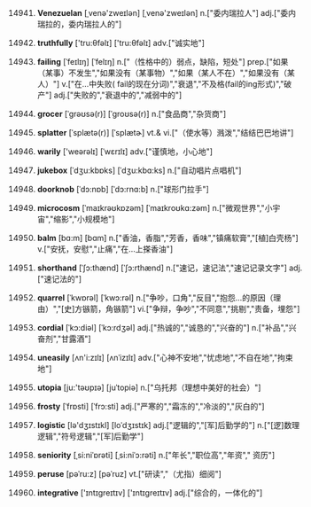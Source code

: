 14941. **Venezuelan**
[ˌvenə'zweɪlən]  [ˌvenə'zweɪlən]
n.["委内瑞拉人"]  adj.["委内瑞拉的，委内瑞拉人的"]  

14942. **truthfully**
['tru:θfəlɪ]  ['tru:θfəlɪ]
adv.["诚实地"]  

14943. **failing**
[ˈfeɪlɪŋ]  [ˈfelɪŋ]
n.["（性格中的）弱点，缺陷，短处"]  prep.["如果（某事）不发生","如果没有（某事物）","如果（某人不在）","如果没有（某人）"]  v.["在…中失败( fail的现在分词)","衰退","不及格(fail的ing形式)","破产"]  adj.["失败的","衰退中的","减弱中的"]  

14944. **grocer**
[ˈgrəʊsə(r)]  [ˈgroʊsə(r)]
n.["食品商","杂货商"]  

14945. **splatter**
[ˈsplætə(r)]  [ˈsplætɚ]
vt.& vi.["（使水等）溅泼","结结巴巴地讲"]  

14946. **warily**
['weərəlɪ]  [ˈwɛrɪlɪ]
adv.["谨慎地，小心地"]  

14947. **jukebox**
[ˈdʒu:kbɒks]  [ˈdʒu:kbɑ:ks]
n.["自动唱片点唱机"]  

14948. **doorknob**
[ˈdɔ:nɒb]  [ˈdɔ:rnɑ:b]
n.["球形门拉手"]  

14949. **microcosm**
[ˈmaɪkrəʊkɒzəm]  [ˈmaɪkroʊkɑ:zəm]
n.["微观世界","小宇宙","缩影","小规模地"]  

14950. **balm**
[bɑ:m]  [bɑm]
n.["香油，香脂","芳香，香味","镇痛软膏","[植]白壳杨"]  v.["安抚，安慰","止痛","在…上搽香油"]  

14951. **shorthand**
[ˈʃɔ:thænd]  [ˈʃɔ:rthænd]
n.["速记，速记法","速记记录文字"]  adj.["速记法的"]  

14952. **quarrel**
[ˈkwɒrəl]  [ˈkwɔ:rəl]
n.["争吵，口角","反目","抱怨…的原因（理由）","[史]方镞箭，角镞箭"]  vi.["争辩，争吵","不同意","挑剔","责备，埋怨"]  

14953. **cordial**
[ˈkɔ:diəl]  [ˈkɔ:rdʒəl]
adj.["热诚的","诚恳的","兴奋的"]  n.["补品","兴奋剂","甘露酒"]  

14954. **uneasily**
[ʌn'i:zɪlɪ]  [ʌnˈizɪlɪ]
adv.["心神不安地","忧虑地","不自在地","拘束地"]  

14955. **utopia**
[ju:'təʊpɪə]  [juˈtopiə]
n.["乌托邦（理想中美好的社会）"]  

14956. **frosty**
[ˈfrɒsti]  [ˈfrɔ:sti]
adj.["严寒的","霜冻的","冷淡的","灰白的"]  

14957. **logistic**
[lə'dʒɪstɪkl]  [loˈdʒɪstɪk]
adj.["逻辑的","[军]后勤学的"]  n.["[逻]数理逻辑","符号逻辑","[军]后勤学"]  

14958. **seniority**
[ˌsi:niˈɒrəti]  [ˌsi:niˈɔ:rəti]
n.["年长","职位高","年资"," 资历"]  

14959. **peruse**
[pəˈru:z]  [pəˈruz]
vt.["研读","（尤指）细阅"]  

14960. **integrative**
['ɪntɪgreɪtɪv]  ['ɪntɪgreɪtɪv]
adj.["综合的，一体化的"]  

